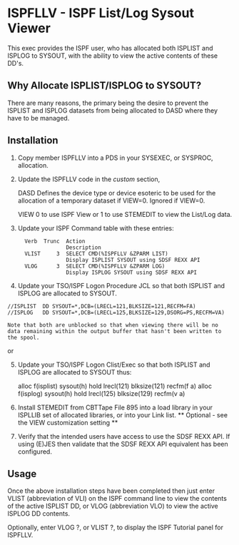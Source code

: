 # ISPFLLV - ISPF List/Log Sysout Viewer

This exec provides the ISPF user, who has allocated both ISPLIST and ISPLOG
to SYSOUT, with the ability to view the active contents of these DD's.

Why Allocate ISPLIST/ISPLOG to SYSOUT?
--------------------------------------

There are many reasons, the primary being the desire to prevent the
ISPLIST and ISPLOG datasets from being allocated to DASD where they have
to be managed.


Installation
------------

 1. Copy member ISPFLLV into a PDS in your SYSEXEC, or SYSPROC, allocation.

 2. Update the ISPFLLV code in the *custom* section,

    DASD     Defines the device type or device esoteric to be used
             for the allocation of a temporary dataset if VIEW=0.
             Ignored if VIEW=0.

    VIEW     0 to use ISPF View or 1 to use STEMEDIT to view the
             List/Log data.


 3. Update your ISPF Command table with these entries:

          Verb  Trunc  Action
                       Description
          VLIST     3  SELECT CMD(%ISPFLLV &ZPARM LIST)
                       Display ISPLIST SYSOUT using SDSF REXX API
          VLOG      3  SELECT CMD(%ISPFLLV &ZPARM LOG)
                       Display ISPLOG SYSOUT using SDSF REXX API

 4. Update your TSO/ISPF Logon Procedure JCL so that both ISPLIST and ISPLOG
    are allocated to SYSOUT.

   ```
   //ISPLIST  DD SYSOUT=*,DCB=(LRECL=121,BLKSIZE=121,RECFM=FA)
   //ISPLOG   DD SYSOUT=*,DCB=(LRECL=125,BLKSIZE=129,DSORG=PS,RECFM=VA)
   ```

    Note that both are unblocked so that when viewing there will be no
    data remaining within the output buffer that hasn't been written to
    the spool.

or

 5. Update your TSO/ISPF Logon Clist/Exec so that both ISPLIST and ISPLOG
    are allocated to SYSOUT thus:

    alloc f(isplist) sysout(h) hold lrecl(121) blksize(121) recfm(f a)
    alloc f(isplog)  sysout(h) hold lrecl(125) blksize(129) recfm(v a)

 6. Install STEMEDIT from CBTTape File 895 into a load library in your
    ISPLLIB set of allocated libraries, or into your Link list.
    ** Optional - see the VIEW customization setting **

 7. Verify that the intended users have access to use the SDSF REXX API.
    If using (E)JES then validate that the SDSF REXX API equivalent has
    been configured.

Usage
-----

Once the above installation steps have been completed then just enter
VLIST (abbreviation of VLI) on the ISPF command line to view the contents
of the active ISPLIST DD, or VLOG (abbreviation VLO) to view the active
ISPLOG DD contents.

Optionally, enter VLOG ?, or VLIST ?, to display the ISPF Tutorial panel
for ISPFLLV.
